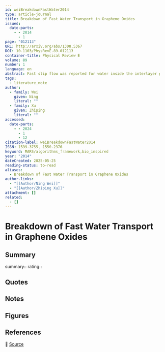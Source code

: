```yaml
---
id: weiBreakdownFastWater2014
type: article-journal
title: Breakdown of Fast Water Transport in Graphene Oxides
issued:
  date-parts:
    - - 2014
      - 1
page: "012113"
URL: http://arxiv.org/abs/1308.5367
DOI: 10.1103/PhysRevE.89.012113
container-title: Physical Review E
volume: 89
number: 1
language: en
abstract: Fast slip flow was reported for water inside the interlayer gallery between graphene layers or carbon nanotubes. We report here that this flow rate enhancement (over two orders) breaks down with the presence of chemical functionalization and relaxation of the nanoconfinement in graphene oxides. Molecular dynamics simulation results show that hydrodynamics applies in this circumstance, even at length scales down to nanometers. However, corrections on the slip boundary condition and viscosity of nanoconfined flow must be included to make quantitative predictions. These results were discussed with structural characteristics of the liquid water and hydrogen bond networks.
tags:
  - literature_note
author:
  - family: Wei
    given: Ning
    literal: ""
  - family: Xu
    given: Zhiping
    literal: ""
accessed:
  date-parts:
    - - 2024
      - 1
      - 12
citation-label: weiBreakdownFastWater2014
ISSN: 1539-3755, 1550-2376
keyword: MARS/algorithms_framework,bio_inspired
year: "2014"
dateCreated: 2025-05-25
reading-status: to-read
aliases:
  - Breakdown of Fast Water Transport in Graphene Oxides
author-links:
  - "[[Author/Ning Wei]]"
  - "[[Author/Zhiping Xu]]"
attachment: []
related:
  - []
---
```


# Breakdown of Fast Water Transport in Graphene Oxides

## Summary
summary::
rating::

## Quotes

## Notes

## Figures

## References

🔗 [Source](http://arxiv.org/abs/1308.5367)

